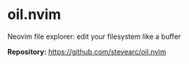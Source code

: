 # oil.nvim

Neovim file explorer: edit your filesystem like a buffer

**Repository:** <https://github.com/stevearc/oil.nvim>
